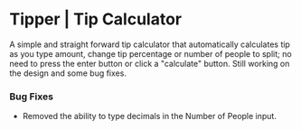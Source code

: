 # Tipper | Tip Calculator

A simple and straight forward tip calculator that automatically calculates tip as you type amount, change tip percentage or number of people to split; no need to press the enter button or click a "calculate" button. Still working on the design and some bug fixes.

### Bug Fixes

- Removed the ability to type decimals in the Number of People input.